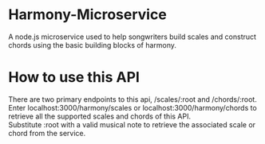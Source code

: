 # Harmony-Microservice
A node.js microservice used to help songwriters build scales and construct chords using the basic building blocks of harmony.  

# How to use this API  
There are two primary endpoints to this api, /scales/:root and /chords/:root.  
Enter localhost:3000/harmony/scales or localhost:3000/harmony/chords to retrieve all the supported scales and chords of this API.  
Substitute :root with a valid musical note to retrieve the associated scale or chord from the service.
